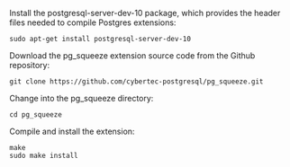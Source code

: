  Install the postgresql-server-dev-10 package, which provides the header files needed to compile Postgres extensions:

```
sudo apt-get install postgresql-server-dev-10
```

 Download the pg_squeeze extension source code from the Github repository:

```
git clone https://github.com/cybertec-postgresql/pg_squeeze.git
```

 Change into the pg_squeeze directory:
```
cd pg_squeeze
```

Compile and install the extension:
```
make
sudo make install
```
